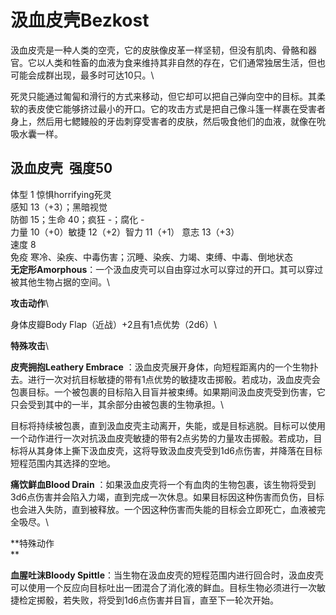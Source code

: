 # 汲血皮壳Bezkost 

汲血皮壳是一种人类的空壳，它的皮肤像皮革一样坚韧，但没有肌肉、骨骼和器官。它以人类和牲畜的血液为食来维持其非自然的存在，它们通常独居生活，但也可能会成群出现，最多时可达10只。\

死灵只能通过匍匐和滑行的方式来移动，但它却可以把自己弹向空中的目标。其柔软的表皮使它能够挤过最小的开口。它的攻击方式是把自己像斗篷一样裹在受害者身上，然后用七鳃鳗般的牙齿刺穿受害者的皮肤，然后吸食他们的血液，就像在吮吸水囊一样。

## 汲血皮壳  强度50 

体型 1 惊惧horrifying死灵\
感知 13（+3）；黑暗视觉\
防御 15；生命 40；疯狂 -；腐化 -\
力量 10（+0）敏捷 12（+2）智力 11（+1） 意志 13（+3）\
速度 8\
免疫 寒冷、染疾、中毒伤害；沉睡、染疾、力竭、束缚、中毒、倒地状态\
**无定形Amorphous**：一个汲血皮壳可以自由穿过水可以穿过的开口。其可以穿过被其他生物占据的空间。\

**攻击动作**\

身体皮瓣Body Flap（近战）+2且有1点优势（2d6）\

**特殊攻击**\

**皮壳拥抱Leathery Embrace**
：汲血皮壳展开身体，向短程距离内的一个生物扑去。进行一次对抗目标敏捷的带有1点优势的敏捷攻击掷骰。若成功，汲血皮壳会包裹目标。一个被包裹的目标陷入目盲并被束缚。如果期间汲血皮壳受到伤害，它只会受到其中的一半，其余部分由被包裹的生物承担。\

目标将持续被包裹，直到汲血皮壳主动离开，失能，或是目标逃脱。目标可以使用一个动作进行一次对抗汲血皮壳敏捷的带有2点劣势的力量攻击掷骰。若成功，目标将从其身体上撕下汲血皮壳，这将导致汲血皮壳受到1d6点伤害，并降落在目标短程范围内其选择的空地。

**痛饮鲜血Blood Drain**
：如果汲血皮壳将一个有血肉的生物包裹，该生物将受到3d6点伤害并会陷入力竭，直到完成一次休息。如果目标因这种伤害而负伤，目标也会进入失防，直到被释放。一个因这种伤害而失能的目标会立即死亡，血液被完全吸尽。\

**特殊动作\
**

**血腥吐沫Bloody
Spittle**：当生物在汲血皮壳的短程范围内进行回合时，汲血皮壳可以使用一个反应向目标吐出一团混合了消化液的鲜血。目标生物必须进行一次敏捷检定掷骰，若失败，将受到1d6点伤害并目盲，直至下一轮次开始。
